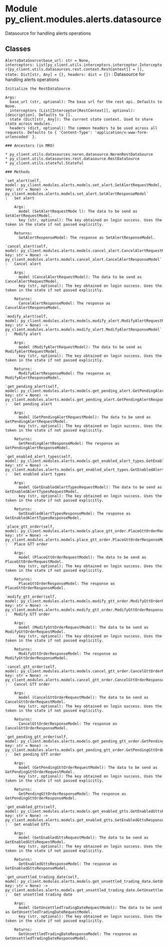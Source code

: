 Module py_client.modules.alerts.datasource
==========================================
Datasource for handling alerts operations

Classes
-------

`AlertsDataSource(base_url: str = None, interceptors: List[py_client.utils.interceptors.interceptor.Interceptor[py_client.utils.datasources.rest.context.RestContext]] = [], state: Dict[str, Any] = {}, headers: dict = {})`
:   Datasource for handling alerts operations
    
    Initialize the RestDataSource
    
    Args:
      base_url (str, optional): The base url for the rest api. Defaults to None.
      interceptors (List[Interceptor[RestContext]], optional): [description]. Defaults to [].
      state (Dict[str, Any]): The current state context. Used to share state across modules.
      headers (dict, optional): The common headers to be used across all requests. Defaults to { 'Content-Type': 'application/x-www-form-urlencoded' }.

    ### Ancestors (in MRO)

    * py_client.utils.datasources.noren.datasource.NorenRestDataSource
    * py_client.utils.datasources.rest.datasource.RestDataSource
    * py_client.utils.stateful.Stateful

    ### Methods

    `set_alert(self, model: py_client.modules.alerts.models.set_alert.SetAlertRequestModel, key: str = None) ‑> py_client.modules.alerts.models.set_alert.SetAlertResponseModel`
    :   Set alert
        
        Args:
          model (SetAlertRequestMode l): The data to be send as SetAlertRequestModel.
          key (str, optional): The key obtained on login success. Uses the token in the state if not passed explicitly.
        
        Returns:
          SetAlertResponseModel: The response as SetAlertResponseModel.

    `cancel_alert(self, model: py_client.modules.alerts.models.cancel_alert.CancelAlertRequestModel, key: str = None) ‑> py_client.modules.alerts.models.cancel_alert.CancelAlertResponseModel`
    :   Cancel alert
        
        Args:
          model (CancelAlertRequestModel): The data to be send as CancelAlertRequestModel.
          key (str, optional): The key obtained on login success. Uses the token in the state if not passed explicitly.
        
        Returns:
          CancelAlertResponseModel: The response as CancelAlertResponseModel.

    `modify_alert(self, model: py_client.modules.alerts.models.modify_alert.ModifyAlertRequestModel, key: str = None) ‑> py_client.modules.alerts.models.modify_alert.ModifyAlertResponseModel`
    :   Modify alert
        
        Args:
          model (ModifyAlertRequestModel): The data to be send as ModifyAlertRequestModel.
          key (str, optional): The key obtained on login success. Uses the token in the state if not passed explicitly.
        
        Returns:
          ModifyAlertResponseModel: The response as ModifyAlertResponseModel.

    `get_pending_alert(self, model: py_client.modules.alerts.models.get_pending_alert.GetPendingAlertRequestModel, key: str = None) ‑> py_client.modules.alerts.models.get_pending_alert.GetPendingAlertResponseModel`
    :   Get pending alert
        
        Args:
          model (GetPendingAlertRequestModel): The data to be send as GetPendingAlertRequestModel.
          key (str, optional): The key obtained on login success. Uses the token in the state if not passed explicitly.
        
        Returns:
          GetPendingAlertResponseModel: The response as GetPendingAlertResponseModel.

    `get_enabled_alert_types(self, model: py_client.modules.alerts.models.get_enabled_alert_types.GetEnabledAlertTypesRequestModel, key: str = None) ‑> py_client.modules.alerts.models.get_enabled_alert_types.GetEnabledAlertTypesResponseModel`
    :   Get enabled alert types
        
        Args:
          model (GetEnabledAlertTypesRequestModel): The data to be send as GetEnabledAlertTypesRequestModel.
          key (str, optional): The key obtained on login success. Uses the token in the state if not passed explicitly.
        
        Returns:
          GetEnabledAlertTypesResponseModel: The response as GetEnabledAlertTypesResponseModel.

    `place_gtt_order(self, model: py_client.modules.alerts.models.place_gtt_order.PlaceGttOrderRequestModel, key: str = None) ‑> py_client.modules.alerts.models.place_gtt_order.PlaceGttOrderResponseModel`
    :   Place GTT order
        
        Args:
          model (PlaceGttOrderRequestModel): The data to be send as PlaceGttOrderRequestModel.
          key (str, optional): The key obtained on login success. Uses the token in the state if not passed explicitly.
        
        Returns:
          PlaceGttOrderResponseModel: The response as PlaceGttOrderResponseModel.

    `modify_gtt_order(self, model: py_client.modules.alerts.models.modify_gtt_order.ModifyGttOrderRequestModel, key: str = None) ‑> py_client.modules.alerts.models.modify_gtt_order.ModifyGttOrderResponseModel`
    :   Modify GTT order
        
        Args:
          model (ModifyGttOrderRequestModel): The data to be send as ModifyGttOrderRequestModel.
          key (str, optional): The key obtained on login success. Uses the token in the state if not passed explicitly.
        
        Returns:
          ModifyGttOrderResponseModel: The response as ModifyGttOrderResponseModel.

    `cancel_gtt_order(self, model: py_client.modules.alerts.models.cancel_gtt_order.CancelGttOrderRequestModel, key: str = None) ‑> py_client.modules.alerts.models.cancel_gtt_order.CancelGttOrderResponseModel`
    :   Cancel GTT order
        
        Args:
          model (CancelGttOrderRequestModel): The data to be send as CancelGttOrderRequestModel.
          key (str, optional): The key obtained on login success. Uses the token in the state if not passed explicitly.
        
        Returns:
          CancelGttOrderResponseModel: The response as CancelGttOrderResponseModel.

    `get_pending_gtt_order(self, model: py_client.modules.alerts.models.get_pending_gtt_order.GetPendingGttOrderRequestModel, key: str = None) ‑> py_client.modules.alerts.models.get_pending_gtt_order.GetPendingGttOrderResponseModel`
    :   Get pending GTT order
        
        Args:
          model (GetPendingGttOrderRequestModel): The data to be send as GetPendingGttOrderRequestModel.
          key (str, optional): The key obtained on login success. Uses the token in the state if not passed explicitly.
        
        Returns:
          GetPendingGttOrderResponseModel: The response as GetPendingGttOrderResponseModel.

    `get_enabled_gtts(self, model: py_client.modules.alerts.models.get_enabled_gtts.GetEnabledGttsRequestModel, key: str = None) ‑> py_client.modules.alerts.models.get_enabled_gtts.GetEnabledGttsResponseModel`
    :   Get enabled GTTs
        
        Args:
          model (GetEnabledGttsRequestModel): The data to be send as GetEnabledGttsRequestModel.
          key (str, optional): The key obtained on login success. Uses the token in the state if not passed explicitly.
        
        Returns:
          GetEnabledGttsResponseModel: The response as GetEnabledGttsResponseModel.

    `get_unsettled_trading_date(self, model: py_client.modules.alerts.models.get_unsettled_trading_date.GetUnsettledTradingDateRequestModel, key: str = None) ‑> py_client.modules.alerts.models.get_unsettled_trading_date.GetUnsettledTradingDateResponseModel`
    :   Get unsettled trading date
        
        Args:
          model (GetUnsettledTradingDateRequestModel): The data to be send as GetUnsettledTradingDateRequestModel.
          key (str, optional): The key obtained on login success. Uses the token in the state if not passed explicitly.
        
        Returns:
          GetUnsettledTradingDateResponseModel: The response as GetUnsettledTradingDateResponseModel.